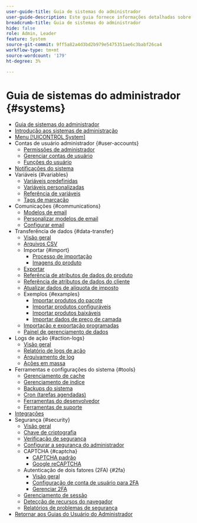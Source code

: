 ```yaml
---
user-guide-title: Guia de sistemas do administrador
user-guide-description: Este guia fornece informações detalhadas sobre a segurança do administrador, as operações de manutenção e os recursos do sistema que oferecem suporte às funções organizacionais na loja da Adobe Commerce.
breadcrumb-title: Guia de sistemas do administrador
hide: false
role: Admin, Leader
feature: System
source-git-commit: 9ff5a82a4d3bd2b979e5475351ae6c3babf26ca4
workflow-type: tm+mt
source-wordcount: '179'
ht-degree: 3%

---
```



# Guia de sistemas do administrador {#systems}

- [Guia de sistemas do administrador](guide-overview.md)
- [Introdução aos sistemas de administração](introduction.md)
- [Menu [!UICONTROL System]](system-menu.md)
- Contas de usuário administrador {#user-accounts}
   - [Permissões de administrador](permissions.md)
   - [Gerenciar contas de usuário](permissions-users-all.md)
   - [Funções do usuário](permissions-user-roles.md)
- [Notificações do sistema](notifications.md)
- Variáveis {#variables}
   - [Variáveis predefinidas](variables-predefined.md)
   - [Variáveis personalizadas](variables-custom.md)
   - [Referência de variáveis](variables-reference.md)
   - [Tags de marcação](markup-tags.md)
- Comunicações {#communications}
   - [Modelos de email](email-templates.md)
   - [Personalizar modelos de email](email-template-custom.md)
   - [Configurar email](email-communications.md)
- Transferência de dados {#data-transfer}
   - [Visão geral](data-transfer.md)
   - [Arquivos CSV](data-csv.md)
   - Importar {#import}
      - [Processo de importação](data-import.md)
      - [Imagens do produto](data-import-product-images.md)
   - [Exportar](data-export.md)
   - [Referência de atributos de dados do produto](data-attributes-product.md)
   - [Referência de atributos de dados do cliente](data-attributes-customer.md)
   - [Atualizar dados de alíquota de imposto](data-transfer-tax-rates.md)
   - Exemplos {#examples}
      - [Importar produtos do pacote](data-transfer-bundle-products.md)
      - [Importar produtos configuráveis](data-transfer-configurable-products.md)
      - [Importar produtos baixáveis](data-transfer-downloadable-products.md)
      - [Importar dados de preço de camada](data-import-price-tier.md)
   - [Importação e exportação programadas](data-scheduled-import-export.md)
   - [Painel de gerenciamento de dados](data-dashboard.md)
- Logs de ação {#action-logs}
   - [Visão geral](action-log.md)
   - [Relatório de logs de ação](action-log-report.md)
   - [Arquivamento de log](action-log-archive.md)
   - [Ações em massa](action-log-bulk-actions.md)
- Ferramentas e configurações do sistema {#tools}
   - [Gerenciamento de cache](cache-management.md)
   - [Gerenciamento de índice](index-management.md)
   - [Backups do sistema](backups.md)
   - [Cron (tarefas agendadas)](cron.md)
   - [Ferramentas do desenvolvedor](developer-tools.md)
   - [Ferramentas de suporte](support.md)
- [Integrações](integrations.md)
- Segurança {#security}
   - [Visão geral](security.md)
   - [Chave de criptografia](encryption-key.md)
   - [Verificação de segurança](security-scan.md)
   - [Configurar a segurança do administrador](security-admin.md)
   - CAPTCHA {#captcha}
      - [CAPTCHA padrão](security-captcha.md)
      - [Google reCAPTCHA](security-google-recaptcha.md)
   - Autenticação de dois fatores (2FA) {#2fa}
      - [Visão geral](security-two-factor-authentication.md)
      - [Configuração de conta de usuário para 2FA](security-two-factor-authentication-use.md)
      - [Gerenciar 2FA](security-two-factor-authentication-manage.md)
   - [Gerenciamento de sessão](security-session-management.md)
   - [Detecção de recursos do navegador](security-browser-capabilities-detection.md)
   - [Relatórios de problemas de segurança](security-issue-reporting.md)
- [Retornar aos Guias do Usuário do Administrador](https://experienceleague.adobe.com/pt-br/docs/commerce-admin/user-guides/home)


